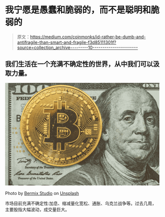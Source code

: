 # 我宁愿是愚蠢和脆弱的，而不是聪明和脆弱的

> 原文：<https://medium.com/coinmonks/id-rather-be-dumb-and-antifragile-than-smart-and-fragile-f3d85111301f?source=collection_archive---------10----------------------->

## 我们生活在一个充满不确定性的世界，从中我们可以汲取力量。

![](img/5e8e64b3e8b40484e4cc97ad379b3808.png)

Photo by [Bermix Studio](https://unsplash.com/@bermixstudio?utm_source=medium&utm_medium=referral) on [Unsplash](https://unsplash.com?utm_source=medium&utm_medium=referral)

市场目前充满不确定性:加息、缩减量化宽松、通胀、乌克兰战争等。过去几周，主要股指大幅波动，成交量巨大。